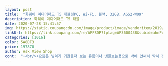 ```yaml
---
layout: post 
title:  "화웨이 미디어패드 T5 태블릿PC, Wi-Fi, 블랙, 32GB, AGS2-W09" 
description: 화웨이 미디어패드 T5 태블 ..
date: 2020-07-28 15:41:57 
img: https://static.coupangcdn.com/image/product/image/vendoritem/2019/04/16/4277452154/00a3c2c1-e38d-4fc7-9e11-979941fe35b1.jpg 
linkUrl: https://link.coupang.com/re/AFFSDP?lptag=AF3600438&subid=ahnPublicAsk&pageKey=175258384&itemId=500849479&vendorItemId=4277452154&traceid=V0-113-4f04ece45997df15 
categories: [1016] 
color: 5A8DF3 
price: 197870 
author: Ask View Shop 
cont:  "+<br/>+요즘은 빔켜기 귀찮을때 보는 유툽이나 넷플보는용으로 밖에 안써서 딱히 정보 드릴게없는데 막 던지고 막 떨궈도 여전히 작동 잘되고 튼튼해요<br/>가장 중요한건 이번에 나온 롤토체스 안됩니다 ㅅㅂ<br/>구동 잘되고 넷플릭스 fhd 지원 됩니다.<br/><br/>그런데 유튜브어플 이랑 기본어플인 크롬에서<br/>그리고 ⭐️다이소에서 3000원하는 패드 받침대 꼭 사십쇼⭐️ 삶의 질이 달라집니다 밥먹으면서 볼 수 있고 누워서도 볼 수 있습니다<br/>그리고 전면카메라 랑 베젤부분 마감이 안맞아서<br/>나버리네요.<br/>.<br/>어쩔수 없이 삼성브라우저로 유튜브<br/>다만 아이패드제품과 굳이 비교한다면 전체적인 화질의 선명도가 미세하게 떨어지는것 같습니다.<br/>하지만 비교자체가 좀 우습죠.<br/> 왜냐면 이게 프리미엄제품도 아니고 가격차이가 정말 많이 나는제품이니까요.<br/> 제가쓰는 용도는 정확히 동영상 감상용인데 그것때문에 비싼제품들을 굳이쓸 이유는 없으니까요.<br/> 가성비가 정말좋고 그렇다고 품질이 많이 떨어진다는 느낌도없으며 마감도 훌륭합니다.<br/>어떤부분들은 아이패드를 뛰어넘는 편리성이 있습니다.<br/>(스피커라든지 화면비율등등) 동영상 위주의 가성비제품 찾으시면 정말 강추합니다.<br/><br/>마이크로sd카드는 인식 바로 되구요 pc랑 연결하면<br/>묻는편 입니다.<br/><br/>바람의나라 카트라이더 무리없이 가능ㅇㅇ<br/>보고 있어요.<br/>  그리고 조도센서가 없어서 화면밝기<br/>사진보시면 제껀 비뚤어지게 달렸네요.<br/><br/>산지 일년반훨씬 넘었는데도 잘 사용하고 있습니다 도움됬다는 알림이 최근에도 뜨길래 알려드릴려고 몇자적어요ㅎㅎ 시간이 많이 지났음에도 렉이나 이런거 없구 처음이랑 반응속도, 성능차이 없어요 블루투스 인식도 잘 되고 와이파이도 잘 잡구요 저는 동영상이나 웹툰 배민 위주로만 써서 그런지 딱히 흠잡을 곳은 여전히 없습니다 초창기때 보호필름 사려고 했으나 하웨이도 종류가 몇가지 있어서 이제품꺼 찾기가 쉽지않더라구요? 그래서 케이스도 안하고 보호필름도 안하고 지내요 엄청 가벼워서그런지 제가 침대에 막 던지고 고양이들이 떨어뜨리고 하는데도 멀쩡하고 화면에 점 하나 생긴거말고는 없습니다 모서리부분도 하나도 깨진거 없어요 내구성이 튼튼하긴 한거같아요 정말.<br/>.<br/>아마 저처럼 마구사용하거나 덜렁거리지않으시는분들은 더 깨끗하게 사용하실 수 있을거같네요!<br/>수동조절 이구요.<br/> 기기에전체적으로 지문이 많이<br/>실행창이 뜹니다.<br/> 보안관련 이슈가 있어서 좀 찝찝하긴<br/>약 3개월정도 쓴 후기<br/>여전히 잘 되고 처음이랑 다를 점이 없어요 왠만한 무거운 케이스 장착한 폰보다 가볍게 느껴지니까 집에선 패드만 주로 쓰게 되구요 제가 이불에 잘 던지고 잘 부딪히는 편인데 흠집이나 고장도 잘 안나서 밖에 들고나가기에도 괜찮아요 밖이나 컴터 켜기 귀찮을때 이걸루 오피스 작업합니당ㅋㅋㅋㅋㅋ다만 펜슬써보려고 다이소에서 터치펜 샀었는데 터치가 안되더라구요ㅠㅠ 아마 펜슬은 화웨이꺼를 사야되는 건가 싶어요 아니면 제것만 이런건지.<br/>.<br/><br/>영상용 으로 샀는데 넷플릭스,웨이브,티빙.<br/>왓챠<br/>원래 제가 산 이유는 게임하려구 산거였는데 요즘은 안하게되네요 배그같은경우엔 렉은 안걸리지만 사양은 울트라까진 안되고 그 밑사양부터 해줄만 한데 확실히 폰에 비해 자연스러운감은 떨어집니다 프리파이브같은 게임은 고사양해도 렉없이 부드럽게 돌아가요!!<br/>유튜브영상을 보면 유독 음악만 음량이 반토막<br/>으로 인식이 되네요.<br/> 바로 프로그램 지워버렸어요.<br/><br/>이렇게 좋은 가성비짱짱 제품인데 왜 후기가 하나도 없는거죠? 사실 쿠팡에서 전자제품 사본적은 처음인데 후기도 없어서  불량이 오진않을지 파손되어 오진않을지 하면서 걱정도 많이했는어요 하지만 괜한걱정이였습니다ㅎㅎㅎ싸고 빠르게 아무 하자없이 받아서 너무 만족중입니다! 게임이랑 빔안되는 왓챠만 볼 용도로 사는거라서 처음엔 미패드를 살까 고민했었는데 해외배송이다 보니 너무 오래걸리고 서비스도 받기 힘들더라구요ㅠㅠㅠ한글 패치도 해야되고 그러다가 찾게되어 어제 주문해서 로켓배송으로 오늘 오전중에 배송받았습니다 (전자제품을 하루만에 받는 날도 오네요ㅎㅎ) 받자마자 켜봣는데 흠집도 없고 터치도 너무 잘 되요! 박스도 애플마냥 깔끔하구 무엇보다 무게가 가벼운게 최고!! 그리고 제조일까지 이번달이여서 만족에 감동받았습니다<br/>자동으로 화웨이전용 데이터전송 프로그램을 깔라고<br/>저렴히사서 빨리 성능저하될 줄 알았는데 생각보다 멀쩡하고 충전도 해놓으면 오래가서 나중에 고장났을때 사망신고로 글 추가하면 되겠네요ㅎㅎㅎ제 글이 젤 길어서 읽기 귀찮으셨을텐데 읽어주셔서 감사합니다 즐거운 쇼핑되세요‍♀️‍♀️⭐️<br/>전체적 가성비가 좋습니다<br/>제가쓰는 용도는 웨이브,티빙,유튜브등 각종 동영상및 인강 시청용입니다.<br/> 아주아주아주 만족합니다.<br/> 일단 가볍고요, 소리가 꽤 큽니다.<br/> 별도의 스피커없이 사용하기 좋아요.<br/> 와이파이또한 기존의 연식있는 태블릿보다(제가현재 쓰는 아이패드에어,태클라스트tbook16)끊김없이 잘잡힙니다.<br/> 화면비율도 16/10 이라서 아이패드(4/3비율)보다 동영상보기가 편합니다.<br/> 제가 게임은 하지 않기에 각종게임에대한평가는 다른 리뷰를 참고하시고요, 동영상 감상으로는 이 가격에 부족함이 없는것 같습니다.<br/><br/>터치반응도 무난하고 부드럽습니다.<br/><br/>해도 한번 가이드대로 깔면 다음부턴 윈10에서 자체적<br/>화웨이라 그런지 아예 다운 받을 수가 없어요<br/>" 
---
```

